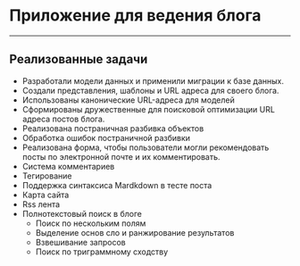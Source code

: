 # Приложение для ведения блога
________________________________
## Реализованные задачи

* Разработали модели данных и применили миграции к базе данных.
* Создали представления, шаблоны и URL адреса для своего блога.
* Использованы канонические URL-адреса для моделей
* Сформированы дружественные для поисковой оптимизации URL адреса постов блога.
* Реализована постраничная разбивка объектов
* Обработка ошибок постраничной разбивки
* Реализована форма, чтобы пользователи могли рекомендовать посты по электронной почте и их комментировать.
* Система комментариев 
* Тегирование
* Поддержка синтаксиса Mardkdown в тесте поста
* Карта сайта
* Rss лента
* Полнотекстовый поиск в блоге
  * Поиск по нескольким полям
  * Выделение основ сло и ранжирование результатов
  * Взвешивание запросов
  * Поиск по триграммному сходству
  
